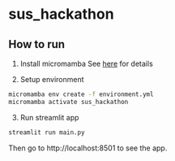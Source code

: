 # sus_hackathon

## How to run

1. Install micromamba
See [here](https://mamba.readthedocs.io/en/latest/installation/micromamba-installation.html) for details

2. Setup environment
```bash
micromamba env create -f environment.yml
micromamba activate sus_hackathon
```

3. Run streamlit app
```bash
streamlit run main.py
```

Then go to http://localhost:8501 to see the app.
